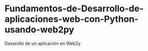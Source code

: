 # Fundamentos-de-Desarrollo-de-aplicaciones-web-con-Python-usando-web2py
Desarollo de un aplicación en Web2y
